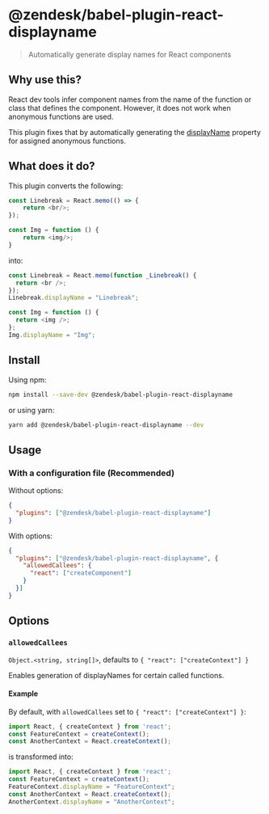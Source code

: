 # @zendesk/babel-plugin-react-displayname

> Automatically generate display names for React components

## Why use this?

React dev tools infer component names from the name of the function or class that defines the component. However, it does not work when anonymous functions are used.

This plugin fixes that by automatically generating the [displayName](https://reactjs.org/docs/react-component.html#displayname) property for assigned anonymous functions.

## What does it do?

This plugin converts the following:

```js
const Linebreak = React.memo(() => {
    return <br/>;
});

const Img = function () {
    return <img/>;
}
```

into:

```js
const Linebreak = React.memo(function _Linebreak() {
  return <br />;
});
Linebreak.displayName = "Linebreak";

const Img = function () {
  return <img />;
};
Img.displayName = "Img";
```

## Install

Using npm:

```sh
npm install --save-dev @zendesk/babel-plugin-react-displayname
```

or using yarn:

```sh
yarn add @zendesk/babel-plugin-react-displayname --dev
```

## Usage

### With a configuration file (Recommended)

Without options:
```json
{
  "plugins": ["@zendesk/babel-plugin-react-displayname"]
}
```

With options:
```json
{
  "plugins": ["@zendesk/babel-plugin-react-displayname", {
    "allowedCallees": {
      "react": ["createComponent"]
    }
  }]
}
```

## Options

### `allowedCallees`

`Object.<string, string[]>`, defaults to `{ "react": ["createContext"] }`

Enables generation of displayNames for certain called functions.

#### Example

By default, with `allowedCallees` set to `{ "react": ["createContext"] }`:

```js
import React, { createContext } from 'react';
const FeatureContext = createContext();
const AnotherContext = React.createContext();
```

is transformed into:

```js
import React, { createContext } from 'react';
const FeatureContext = createContext();
FeatureContext.displayName = "FeatureContext";
const AnotherContext = React.createContext();
AnotherContext.displayName = "AnotherContext";
```
